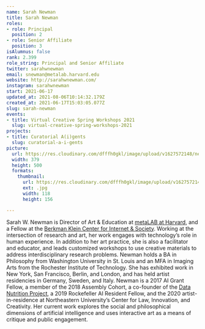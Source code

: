 ```yaml
---
name: Sarah Newman
title: Sarah Newman
roles:
- role: Principal
  position: 2
- role: Senior Affiliate
  position: 3
isAlumnus: false
rank: 2.399
role_string: Principal and Senior Affiliate
twitter: sarahwnewman
email: snewman@metalab.harvard.edu
website: http://sarahwnewman.com/
instagram: sarahwnewman
start: 2021-06-17
updated_at: 2021-08-06T10:14:32.179Z
created_at: 2021-06-17T15:03:05.077Z
slug: sarah-newman
events:
- title: Virtual Creative Spring Workshops 2021
  slug: virtual-creative-spring-workshops-2021
projects:
- title: Curatorial A(i)gents
  slug: curatorial-a-i-gents
picture:
  url: https://res.cloudinary.com/dfffh0gkl/image/upload/v1627572148/newman_e72b9062e3.jpg
  width: 379
  height: 500
  formats:
    thumbnail:
      url: https://res.cloudinary.com/dfffh0gkl/image/upload/v1627572148/thumbnail_newman_e72b9062e3.jpg
      ext: .jpg
      width: 118
      height: 156

---
```

Sarah W. Newman is Director of Art & Education at [metaLAB at Harvard](https://metalabharvard.github.io/), and a Fellow at the [Berkman Klein Center for Internet & Society](https://cyber.harvard.edu/). Working at the intersection of research and art, her work engages with technology’s role in human experience. In addition to her art practice, she is also a facilitator and educator, and leads customized workshops to use creative materials to address interdisciplinary research problems. Newman holds a BA in Philosophy from Washington University in St. Louis and an MFA in Imaging Arts from the Rochester Institute of Technology. She has exhibited work in New York, San Francisco, Berlin, and London, and has held artist residencies in Germany, Sweden, and Italy. Newman is a 2017 AI Grant Fellow, a member of the 2018 Assembly Cohort, a co-founder of the [Data Nutrition Project](https://datanutrition.org/), a 2019 Rockefeller AI Resident Fellow, and the 2020 artist-in-residence at Northeastern University’s Center for Law, Innovation, and Creativity. Her current work explores the social and philosophical dimensions of artificial intelligence and uses interactive art as a means of critique and public engagement.